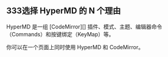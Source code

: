 ## 333选择 HyperMD 的 N 个理由

HyperMD 是一组 [CodeMirror][] 插件、模式、主题、编辑器命令（Commands）和按键绑定（KeyMap）等。

你可以在一个页面上同时使用 HyperMD 和 CodeMirror。